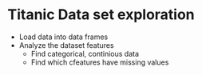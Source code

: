 # Titanic Data set exploration
* Load data into data frames
* Analyze the dataset features 
    * Find categorical, continious data
    * Find which cfeatures have missing values

